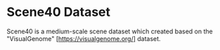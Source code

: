 # Scene40 Dataset
Scene40 is a medium-scale scene dataset which created based on the "VisualGenome" [https://visualgenome.org/] dataset.

